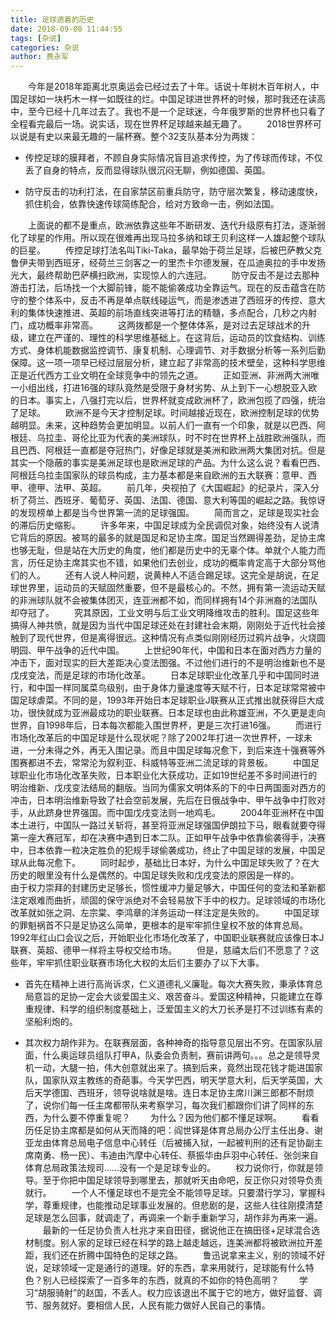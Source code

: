 ```yaml
---
title: 足球透着的历史
date: 2018-09-08 11:44:55
tags: [杂说]
categories: 杂说
author: 费永军
---
```

&emsp;&emsp;今年是2018年距离北京奥运会已经过去了十年。话说十年树木百年树人，中国足球如一块朽木一样一如既往的烂。中国足球进世界杯的时候，那时我还在读高中，至今已经十几年过去了。我也不是一个足球迷，今年俄罗斯的世界杯也只看了全程看完最后一场。说实话，现在世界杯足球越来越无趣了。
&emsp;&emsp;2018世界杯可以说是有史以来最无趣的一届杯赛。整个32支队基本分为两拨：

- 传控足球的膜拜者，不顾自身实际情况盲目追求传控，为了传球而传球，不仅丢了自身的特点，反而显得球队很沉闷无聊，例如德国、英国。

- 防守反击的功利打法，在自家禁区前重兵防守，防守层次繁复，移动速度快，抓住机会，依靠快速传球简练配合，给对方致命一击，例如法国。

&emsp;&emsp;上面说的都不是重点，欧洲依靠这些年不断研发、迭代升级原有打法，逐渐弱化了球星的作用。所以现在很难再出现马拉多纳和球王贝利这样一人雄起整个球队的巨星。
&emsp;&emsp;传控足球打法名叫Tiki-Taka，最早始于荷兰足球，后被巴萨教父克鲁伊夫带到西班牙，经荷兰三剑客之一的里杰卡尔德发展，在瓜迪奥拉的手中发扬光大，最终帮助巴萨横扫欧洲，实现惊人的六连冠。
&emsp;&emsp;防守反击不是过去那种游击打法，后场找一个大脚前锋，能不能偷袭成功全靠运气。现在的反击蕴含在防守的整个体系中，反击不再是单点联线碰运气，而是渗透进了西班牙的传控、意大利的集体快速推进、英超的前场直线突进等打法的精髓，多点配合，几秒之内射门，成功概率非常高。
&emsp;&emsp;这两拨都是一个整体体系，是对过去足球战术的升级，建立在严谨的、理性的科学思维基础上。在这背后，运动员的饮食结构、训练方式、身体机能数据监控调节、康复机制、心理调节、对手数据分析等一系列后勤保障。这一项一项早已经过层层分析，建立起了非常高的技术壁垒，这种科学思维正是近代西方工业文明在全球竞争中的领先之道。
&emsp;&emsp;正如亚洲、非洲两大洲唯一小组出线，打进16强的球队竟然是受限于身材劣势、从上到下一心想脱亚入欧的日本。事实上，八强打完以后，世界杯就变成欧洲杯了，欧洲包揽了四强，统治了足球。
&emsp;&emsp;欧洲不是今天才控制足球。时间越接近现在，欧洲控制足球的优势越明显。未来，这种趋势会更加明显。以前人们一直有一个印象，就是以巴西、阿根廷、乌拉圭、哥伦比亚为代表的美洲球队，时不时在世界杯上战胜欧洲强队，而且巴西、阿根廷一直都是夺冠热门，好像足球就是美洲和欧洲两大集团对抗。但是其实一个隐蔽的事实是美洲足球也是欧洲足球的产品。为什么这么说？看看巴西、阿根廷乌拉圭国家队的球员构成，主力基本都是来自欧洲的五大联赛：意甲、西甲、德甲、法甲、英超。
&emsp;&emsp;前几年，央视拍了《大国崛起》的纪录片，深入分析了荷兰、西班牙、葡萄牙、英国、法国、德国、意大利等国的崛起之路。我惊讶的发现榜单上都是当今世界第一流的足球强国。
&emsp;&emsp;简而言之，足球是现实社会的滞后历史缩影。
&emsp;&emsp;许多年来，中国足球成为全民调侃对象，始终没有人说清它背后的原因。被骂的最多的就是国足和足协主席。国足当然踢得差劲，足协主席也够无耻，但是站在大历史的角度，他们都是历史中的无辜个体。单就个人能力而言，历任足协主席其实也不错，如果他们去创业，成功的概率肯定高于大部分骂他们的人。
&emsp;&emsp;还有人说人种问题，说黄种人不适合踢足球。这完全是胡说，在足球世界里，运动员的天赋固然重要，但不是最核心的。不然，拥有第一流运动天赋的非洲球队就不会被集体团灭，连亚洲都不如，而同样拥有14个非洲裔的法国队却夺冠了。
&emsp;&emsp;究其原因，工业文明与后工业文明降维攻击的胜利。国足这些年搞得人神共愤，就是因为当代中国足球还处在封建社会末期，刚刚处于近代社会接触到了现代世界，但是离得很远。这种情况有点类似刚刚经历过鸦片战争，火烧圆明园、甲午战争的近代中国。
&emsp;&emsp;上世纪90年代，中国和日本在面对西方力量的冲击下，面对现实的巨大差距决心变法图强。不过他们进行的不是明治维新也不是戊戌变法，而是足球的市场化改革。
&emsp;&emsp;日本足球职业化改革几乎和中国同时进行，和中国一样同属菜鸟级别，由于身体力量速度等天赋不行，日本足球常常被中国足球虐菜。不同的是，1993年开始日本足球职业J联赛从正式推出就获得巨大成功，很快就成为亚洲最成功的职业联赛。日本足球也由此称雄亚洲，不久更是走向世界，自1998年后，日本每次都能入围世界杯，更是三次打进16强。
&emsp;&emsp;而进行市场化改革后的中国足球是什么现状呢？除了2002年打进一次世界杯，一球未进，一分未得之外，再无入围记录。而且中国足球每况愈下，到后来连十强赛等外围赛都进不去，常常沦为叙利亚、科威特等亚洲二流足球的背景板。
&emsp;&emsp;中国足球职业化市场化改革失败，日本职业化大获成功，正如19世纪差不多时间进行的明治维新、戊戌变法结局的翻版。当同为儒家文明体系的下的中日两国面对西方的冲击，日本明治维新导致了社会空前发展，先后在日俄战争中、甲午战争中打败对手，从此跻身世界强国。而中国戊戌变法则一地鸡毛。
&emsp;&emsp;2004年亚洲杯在中国本土进行，中国队一路过关斩将，甚至将亚洲足球强国伊朗拉下马，眼看就要夺得第一座大赛冠军，却在决赛中遇到日本二队。正如甲午战争中依靠偷袭得手，决赛中，日本依靠一粒决定胜负的犯规手球偷袭成功，终止了中国足球的发展，中国足球从此每况愈下。
&emsp;&emsp;同时起步，基础比日本好，为什么中国足球失败了？在大历史的眼里没有什么是偶然的。中国足球失败和戊戌变法的原因是一样的。
&emsp;&emsp;由于权力崇拜的封建历史足够长，惯性缓冲力量足够大，中国任何的变法和革新都注定艰难而曲折，顽固的保守派绝对不会轻易放下手中的权力。足球领域的市场化改革就如张之洞、左宗棠、李鸿章的洋务运动一样注定是失败的。
&emsp;&emsp;中国足球的罪魁祸首不只是足协这么简单，更根本的是牢牢抓住皇权不放的体育总局。1992年红山口会议之后，开始职业化市场化改革了，中国职业联赛就应该像日本J联赛、英超、德甲一样将主导权交给市场。
&emsp;&emsp;但是，慈禧太后们不愿意了？这些年，牢牢抓住职业联赛市场化大权的太后们主要办了以下大事。

- 首先在精神上进行高尚诉求，仁义道德礼义廉耻。每次大赛失败，秉承体育总局意旨的足协一定会大谈爱国主义、艰苦奋斗。爱国这种精神，只能建立在尊重规律、科学的组织制度基础上，泛爱国主义的大刀长矛是打不过训练有素的坚船利炮的。

- 其次权力胡作非为。在联赛层面，各种神奇的指导意见层出不穷。在国家队层面，什么奥运球员组队打甲A，队委会负责制，赛前讲两句。。。总之是领导灵机一动，大腿一拍，伟大创意就出来了。搞到后来，竟然出现花钱才能进国家队，国家队双主教练的奇葩事。今天学巴西，明天学意大利，后天学英国，大后天学德国、西班牙，领导说啥就是啥。连日本足协主席川渊三郎都不耐烦了，说你们每一任主席都带队来考察学习，每次我们都跟你们讲了同样的东西，为什么要不停重复呢？
&emsp;&emsp;为什么？因为他们都不懂足球啊。
&emsp;&emsp;看看历任足协主席都是如何从天而降的吧：阎世铎是体育总局办公厅主任出身、谢亚龙由体育总局电子信息中心转任（后被捕入狱，一起被判刑的还有足协副主席南勇、杨一民）、韦迪由汽摩中心转任、蔡振华由乒羽中心转任、张剑来自体育总局政策法规司……没有一个是足球专业的。
&emsp;&emsp;权力说你行，你就是领导。至于你把中国足球领导到哪里去，那就听天由命吧，反正你只对领导负责就行。
&emsp;&emsp;一个人不懂足球也不是完全不能领导足球。只要潜行学习，掌握科学，尊重规律，也能推动足球事业发展的。但悲剧的是，这些人往往刚摸清楚足球是怎么回事，就调走了，再调来一个新手重新学习，胡作非为再来一遍。
&emsp;&emsp;最新的一任足协负责人杜兆才来自田径，据说他正在搞田径+足球混合选材制度。别人家的足球已经在科学的路上越走越远，连美洲都将被欧洲拉开差距，我们还在折腾中国特色的足球之路。
&emsp;&emsp;鲁迅说拿来主义，别的领域不好说，足球领域一定是通行的道理。好的东西，拿来用就行，足球能有什么特色？别人已经探索了一百多年的东西，就真的不如你的特色高明？
&emsp;&emsp;学习“胡服骑射”的赵国，不丢人。权力应该退出不属于它的地方，做好监督、调节、服务就好。要相信人民，人民有能力做好人民自己的事情。
